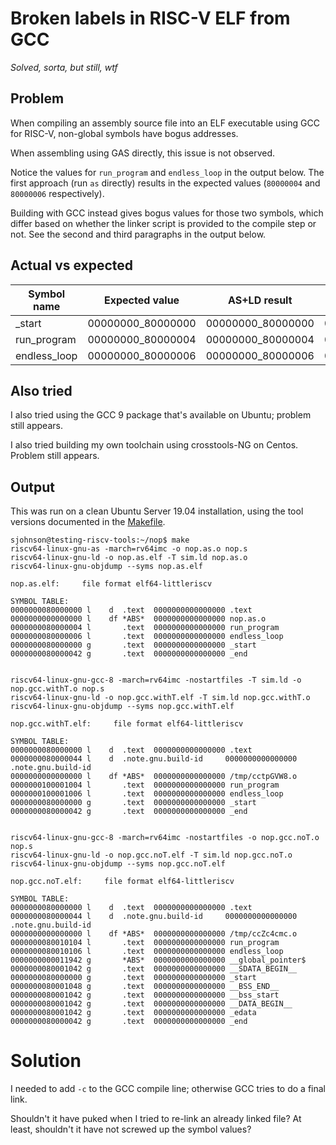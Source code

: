 # Broken labels in RISC-V ELF from GCC

*Solved, sorta, but still, wtf*

## Problem

When compiling an assembly source file into an ELF executable using
GCC for RISC-V, non-global symbols have bogus addresses.

When assembling using GAS directly, this issue is not observed.

Notice the values for `run_program` and `endless_loop` in the output
below. The first approach (run `as` directly) results in the expected
values (`80000004` and `80000006` respectively).

Building with GCC instead gives bogus values for those two symbols,
which differ based on whether the linker script is provided to the
compile step or not. See the second and third paragraphs in the output
below.

## Actual vs expected

| Symbol name  | Expected value    | AS+LD result      | GCC-with-T result | GCC-without-T result |
|--------------|-------------------|-------------------|-------------------|----------------------|
| _start       | 00000000_80000000 | 00000000_80000000 | 00000000_80000000 | 00000000_80000000    |
| run_program  | 00000000_80000004 | 00000000_80000004 | 00000001_00001004 | 00000000_80010104    |
| endless_loop | 00000000_80000006 | 00000000_80000006 | 00000001_00001006 | 00000000_80010106    |

## Also tried

I also tried using the GCC 9 package that's available on Ubuntu;
problem still appears.

I also tried building my own toolchain using crosstools-NG on Centos.
Problem still appears.

## Output

This was run on a clean Ubuntu Server 19.04 installation, using the
tool versions documented in the [Makefile](Makefile).

```
sjohnson@testing-riscv-tools:~/nop$ make
riscv64-linux-gnu-as -march=rv64imc -o nop.as.o nop.s
riscv64-linux-gnu-ld -o nop.as.elf -T sim.ld nop.as.o
riscv64-linux-gnu-objdump --syms nop.as.elf

nop.as.elf:     file format elf64-littleriscv

SYMBOL TABLE:
0000000080000000 l    d  .text  0000000000000000 .text
0000000000000000 l    df *ABS*  0000000000000000 nop.as.o
0000000080000004 l       .text  0000000000000000 run_program
0000000080000006 l       .text  0000000000000000 endless_loop
0000000080000000 g       .text  0000000000000000 _start
0000000080000042 g       .text  0000000000000000 _end


riscv64-linux-gnu-gcc-8 -march=rv64imc -nostartfiles -T sim.ld -o nop.gcc.withT.o nop.s
riscv64-linux-gnu-ld -o nop.gcc.withT.elf -T sim.ld nop.gcc.withT.o
riscv64-linux-gnu-objdump --syms nop.gcc.withT.elf

nop.gcc.withT.elf:     file format elf64-littleriscv

SYMBOL TABLE:
0000000080000000 l    d  .text  0000000000000000 .text
0000000080000044 l    d  .note.gnu.build-id     0000000000000000 .note.gnu.build-id
0000000000000000 l    df *ABS*  0000000000000000 /tmp/cctpGVW8.o
0000000100001004 l       .text  0000000000000000 run_program
0000000100001006 l       .text  0000000000000000 endless_loop
0000000080000000 g       .text  0000000000000000 _start
0000000080000042 g       .text  0000000000000000 _end


riscv64-linux-gnu-gcc-8 -march=rv64imc -nostartfiles -o nop.gcc.noT.o nop.s
riscv64-linux-gnu-ld -o nop.gcc.noT.elf -T sim.ld nop.gcc.noT.o
riscv64-linux-gnu-objdump --syms nop.gcc.noT.elf

nop.gcc.noT.elf:     file format elf64-littleriscv

SYMBOL TABLE:
0000000080000000 l    d  .text  0000000000000000 .text
0000000080000044 l    d  .note.gnu.build-id     0000000000000000 .note.gnu.build-id
0000000000000000 l    df *ABS*  0000000000000000 /tmp/ccZc4cmc.o
0000000080010104 l       .text  0000000000000000 run_program
0000000080010106 l       .text  0000000000000000 endless_loop
0000000000011942 g       *ABS*  0000000000000000 __global_pointer$
0000000080001042 g       .text  0000000000000000 __SDATA_BEGIN__
0000000080000000 g       .text  0000000000000000 _start
0000000080001048 g       .text  0000000000000000 __BSS_END__
0000000080001042 g       .text  0000000000000000 __bss_start
0000000080001042 g       .text  0000000000000000 __DATA_BEGIN__
0000000080001042 g       .text  0000000000000000 _edata
0000000080000042 g       .text  0000000000000000 _end
```

# Solution

I needed to add `-c` to the GCC compile line; otherwise GCC tries to
do a final link.

Shouldn't it have puked when I tried to re-link an already linked
file? At least, shouldn't it have not screwed up the symbol values?
